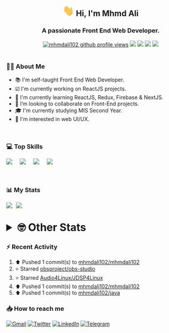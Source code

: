 <h2 align="center"><img src="./Hi.gif" width="30px" height="30px"> Hi, I'm Mhmd Ali</h2>

<h3 align="center">A passionate Front End Web Developer.</h3>

<div align="center">
  <a href="#"><img src="https://komarev.com/ghpvc/?username=mhmdali102&style=for-the-badge&logo=" alt="mhmdali102 github profile views" /></a>
  <a href="https://www.linux.org"><img src="https://img.shields.io/badge/OS-Linux-e06c75?style=for-the-badge&logo=linux" /></a>
	<a href="https://archlinux.org"><img src="https://img.shields.io/badge/DISTRO-Arch-56b6c2?style=for-the-badge&logo=arch-linux" /></a>
	<a href="https://dwm.suckless.org"><img src="https://img.shields.io/badge/WM-DWM-005577?style=for-the-badge&logo=dwm" /></a>
	<a href="https://neovim.io"><img src="https://img.shields.io/badge/IDE-Neovim-98c379?style=for-the-badge&logo=neovim" /></a>
</div>

<br>

### :man_technologist: About Me

- :books: I'm self-taught Front End Web Developer.
- :ballot_box_with_check: I'm currently working on ReactJS projects.
- :dart: I'm currently learning ReactJS, Redux, Firebase & NextJS.
- :eyes: I’m looking to collaborate on Front-End projects.
- :mortar_board: I'm currently studying MIS Second Year.
- :art: I'm interested in web UI/UX.

<br>

### :computer: Top Skills

<div style="display:flex;">
<img width ='36px' src ='https://raw.githubusercontent.com/rahulbanerjee26/githubAboutMeGenerator/main/icons/html.svg' />
<img width ='36px' src ='https://raw.githubusercontent.com/rahulbanerjee26/githubAboutMeGenerator/main/icons/css.svg' />
<img width ='36px' src ='https://raw.githubusercontent.com/rahulbanerjee26/githubAboutMeGenerator/main/icons/javascript.svg' />
<img width ='36px' src ='https://raw.githubusercontent.com/rahulbanerjee26/githubAboutMeGenerator/main/icons/reactjs.svg' />
</div>

<br>
<br>

### :bar_chart: My Stats

<img src="https://github-readme-stats.vercel.app/api?username=mhmdali102&show_icons=true&locale=en" width="49%" /><span style="display:inline-block;width:2%"></span><img src="https://github-readme-streak-stats.herokuapp.com/?user=mhmdali102&" width="49%" />

<br>

<details>
<summary style="font-size: 1.75rem; font-weight: bold;"><strong style="font-size: 1.75rem; font-weight: bold;"> 🤓 Other Stats </strong></summary>
<br>

<!--START_SECTION:waka-->
![Lines of code](https://img.shields.io/badge/From%20Hello%20World%20I%27ve%20Written-256%20Thousand%20lines%20of%20code-blue)

**🐱 My GitHub Data** 

> 🏆 920 Contributions in the Year 2022
 > 
> 📦 331.8 kB Used in GitHub's Storage 
 > 
> 💼 Opted to Hire
 > 
> 📜 21 Public Repositories 
 > 
> 🔑 6 Private Repositories  
 > 
**I'm a Night 🦉** 

```text
🌞 Morning    118 commits    ███░░░░░░░░░░░░░░░░░░░░░░   13.27% 
🌆 Daytime    190 commits    █████░░░░░░░░░░░░░░░░░░░░   21.37% 
🌃 Evening    349 commits    █████████░░░░░░░░░░░░░░░░   39.26% 
🌙 Night      232 commits    ██████░░░░░░░░░░░░░░░░░░░   26.1%

```
📅 **I'm Most Productive on Monday** 

```text
Monday       159 commits    ████░░░░░░░░░░░░░░░░░░░░░   17.89% 
Tuesday      138 commits    ████░░░░░░░░░░░░░░░░░░░░░   15.52% 
Wednesday    116 commits    ███░░░░░░░░░░░░░░░░░░░░░░   13.05% 
Thursday     116 commits    ███░░░░░░░░░░░░░░░░░░░░░░   13.05% 
Friday       84 commits     ██░░░░░░░░░░░░░░░░░░░░░░░   9.45% 
Saturday     132 commits    ███░░░░░░░░░░░░░░░░░░░░░░   14.85% 
Sunday       144 commits    ████░░░░░░░░░░░░░░░░░░░░░   16.2%

```


📊 **This Week I Spent My Time On** 

```text
⌚︎ Time Zone: Asia/Beirut

💬 Programming Languages: 
Markdown                 4 hrs 47 mins       ████████████░░░░░░░░░░░░░   49.51% 
Java                     1 hr 8 mins         ███░░░░░░░░░░░░░░░░░░░░░░   11.73% 
Bash                     59 mins             ██░░░░░░░░░░░░░░░░░░░░░░░   10.16% 
Lua                      50 mins             ██░░░░░░░░░░░░░░░░░░░░░░░   8.71% 
XML                      25 mins             █░░░░░░░░░░░░░░░░░░░░░░░░   4.45%

🔥 Editors: 
Neovim                   9 hrs 40 mins       █████████████████████████   100.0%

🐱‍💻 Projects: 
LT                       5 hrs 33 mins       ██████████████░░░░░░░░░░░   57.4% 
dotfiles                 1 hr 46 mins        ████░░░░░░░░░░░░░░░░░░░░░   18.37% 
Unknown Project          1 hr 20 mins        ███░░░░░░░░░░░░░░░░░░░░░░   13.87% 
java                     49 mins             ██░░░░░░░░░░░░░░░░░░░░░░░   8.54% 
nvim                     4 mins              ░░░░░░░░░░░░░░░░░░░░░░░░░   0.7%

💻 Operating System: 
Linux                    9 hrs 40 mins       █████████████████████████   100.0%

```

**I Mostly Code in JavaScript** 

```text
JavaScript               12 repos            █████████████░░░░░░░░░░░░   52.17% 
Python                   3 repos             ███░░░░░░░░░░░░░░░░░░░░░░   13.04% 
CSS                      2 repos             ██░░░░░░░░░░░░░░░░░░░░░░░   8.7% 
HTML                     1 repo              █░░░░░░░░░░░░░░░░░░░░░░░░   4.35% 
PHP                      1 repo              █░░░░░░░░░░░░░░░░░░░░░░░░   4.35%

```



 Last Updated on 30/10/2022 18:48:54 UTC
<!--END_SECTION:waka-->

</details>

### :zap: Recent Activity

<!--RECENT_ACTIVITY:start-->
1. ⬆️ Pushed 1 commit(s) to [mhmdali102/mhmdali102](https://github.com/mhmdali102/mhmdali102)
2. ⭐ Starred [obsproject/obs-studio](https://github.com/obsproject/obs-studio)
3. ⭐ Starred [Audio4Linux/JDSP4Linux](https://github.com/Audio4Linux/JDSP4Linux)
4. ⬆️ Pushed 1 commit(s) to [mhmdali102/mhmdali102](https://github.com/mhmdali102/mhmdali102)
5. ⬆️ Pushed 1 commit(s) to [mhmdali102/java](https://github.com/mhmdali102/java)
<!--RECENT_ACTIVITY:end-->

### :inbox_tray: How to reach me

[![Gmail](https://img.shields.io/badge/Gmail-D14836?style=for-the-badge&logo=gmail&logoColor=white)](mailto:mhmdalihsen102@gmail.com)
[![Twitter](https://img.shields.io/badge/Twitter-1DA1F2?style=for-the-badge&logo=twitter&logoColor=white)](https://twitter.com/MhmdAliHsen)
[![LinkedIn](https://img.shields.io/badge/LinkedIn-0077B5?style=for-the-badge&logo=linkedin&logoColor=white)](https://www.linkedin.com/in/mhmd-ali-hsen-66b0671b7/)
[![Telegram](https://img.shields.io/badge/Telegram-2CA5E0?style=for-the-badge&logo=telegram&logoColor=white&bgColor=black)](https://t.me/mhmdalihsen)
